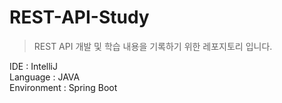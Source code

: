 # REST-API-Study
> REST API 개발 및 학습 내용을 기록하기 위한 레포지토리 입니다.

IDE : IntelliJ <br>
Language : JAVA <br>
Environment : Spring Boot <br>



